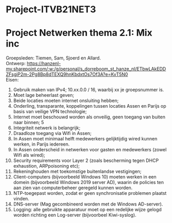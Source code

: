 # Project-ITVB21NET3
# Project Netwerken thema 2.1: Mix inc
Groepsleden: Tiemen, Sam, Sjoerd en Allard. <br>
Ontwerp: https://hanzenl-my.sharepoint.com/:w:/g/personal/s_dorreboom_st_hanze_nl/ETbwLAkEDDZFsgiP2m-2Pg8Bp8dTEXQ9hnKbdxtOs7Of3A?e=KvT5N0 <br>
Eisen:<br>
1. Gebruik maken van IPv4; 10.xx.0.0 / 16, waarbij xx je groepsnummer is.
2. Moet lage beheerlast geven;
3. Beide locaties moeten internet onsluiting hebben;
4. Onderling, transparante, koppelingen tussen locaties Assen en Parijs op basis van veilige VPN
technologie;
5. Internet moet beschouwd worden als onveilig, geen toegang van buiten naar binnen;
5
6. Integriteit netwerk is belangrijk;
7. Draadloze toegang via Wifi in Assen;
8. In Assen moet minimaal helft medewerkers gelijktijdig wired kunnen werken, in Parijs
iedereen.
9. In Assen onderscheid in netwerken voor gasten en medewerkers (zowel Wifi als wired);
10. Security requirements voor Layer 2 (zoals bescherming tegen DHCP exhaustion, ARPpoisoning etc);
11. Rekeninghouden met toekomstige buitenlandse vestigingen;
12. Client-computers (bijvoorbeeld Windows 10) moeten werken in een domein (bijvoorbeeld
Windows 2019 server AD), waarin de policies ten aan zien van computerbeheer geregeld
kunnen worden.
13. NTP-toegepast worden, zodat er geen synchronisatie problemen plaatst vinden.
14. DNS-server (Mag gecombineerd worden met de Windows AD-server).
15. Logging: alle gebruikte apparatuur moet op een redelijke wijze gelogd worden richting een
Log-server (bijvoorbeel Kiwi-syslog).
